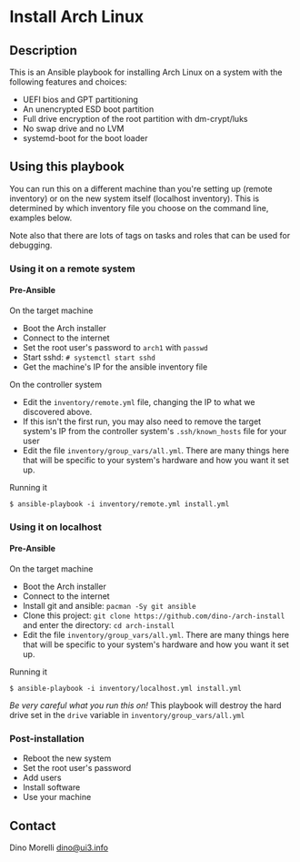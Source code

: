 # Install Arch Linux

## Description

This is an Ansible playbook for installing Arch Linux on a system with the
following features and choices:

- UEFI bios and GPT partitioning
- An unencrypted ESD boot partition
- Full drive encryption of the root partition with dm-crypt/luks
- No swap drive and no LVM
- systemd-boot for the boot loader


## Using this playbook

You can run this on a different machine than you're setting up (remote
inventory) or on the new system itself (localhost inventory). This is
determined by which inventory file you choose on the command line, examples
below.

Note also that there are lots of tags on tasks and roles that can be used for
debugging.

### Using it on a remote system

#### Pre-Ansible

On the target machine

- Boot the Arch installer
- Connect to the internet
- Set the root user's password to `arch1` with `passwd`
- Start sshd: `# systemctl start sshd`
- Get the machine's IP for the ansible inventory file

On the controller system

- Edit the `inventory/remote.yml` file, changing the IP to what we discovered
  above.
- If this isn't the first run, you may also need to remove the target system's
  IP from the controller system's `.ssh/known_hosts` file for your user
- Edit the file `inventory/group_vars/all.yml`. There are many things here that
  will be specific to your system's hardware and how you want it set up.

Running it

    $ ansible-playbook -i inventory/remote.yml install.yml

### Using it on localhost

#### Pre-Ansible

On the target machine

- Boot the Arch installer
- Connect to the internet
- Install git and ansible: `pacman -Sy git ansible`
- Clone this project: `git clone https://github.com/dino-/arch-install` and
  enter the directory: `cd arch-install`
- Edit the file `inventory/group_vars/all.yml`. There are many things here that
  will be specific to your system's hardware and how you want it set up.

Running it

    $ ansible-playbook -i inventory/localhost.yml install.yml

*Be very careful what you run this on!* This playbook will destroy the hard
drive set in the `drive` variable in `inventory/group_vars/all.yml`

### Post-installation

- Reboot the new system
- Set the root user's password
- Add users
- Install software
- Use your machine


## Contact

Dino Morelli <dino@ui3.info>
